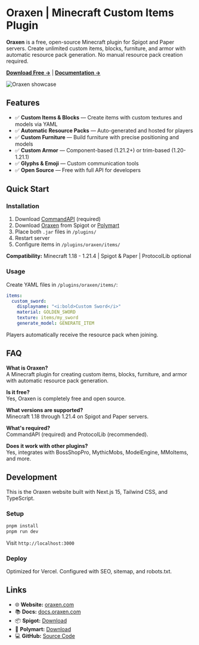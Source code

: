 # Oraxen | Minecraft Custom Items Plugin

**Oraxen** is a free, open-source Minecraft plugin for Spigot and Paper servers. Create unlimited custom items, blocks, furniture, and armor with automatic resource pack generation. No manual resource pack creation required.

**[Download Free →](https://oraxen.com)** | **[Documentation →](https://docs.oraxen.com)**

![Oraxen showcase](https://oraxen.com/assets/demo.png)

## Features

- ✅ **Custom Items & Blocks** — Create items with custom textures and models via YAML
- ✅ **Automatic Resource Packs** — Auto-generated and hosted for players
- ✅ **Custom Furniture** — Build furniture with precise positioning and models
- ✅ **Custom Armor** — Component-based (1.21.2+) or trim-based (1.20-1.21.1)
- ✅ **Glyphs & Emoji** — Custom communication tools
- ✅ **Open Source** — Free with full API for developers

## Quick Start

### Installation

1. Download [CommandAPI](https://commandapi.jorel.dev/downloads) (required)
2. Download [Oraxen](https://www.spigotmc.org/resources/oraxen.72448/) from Spigot or [Polymart](https://polymart.org/resource/oraxen.629)
3. Place both `.jar` files in `/plugins/`
4. Restart server
5. Configure items in `/plugins/oraxen/items/`

**Compatibility:** Minecraft 1.18 - 1.21.4 | Spigot & Paper | ProtocolLib optional

### Usage

Create YAML files in `/plugins/oraxen/items/`:

```yaml
items:
  custom_sword:
    displayname: "<i:bold>Custom Sword</i>"
    material: GOLDEN_SWORD
    texture: items/my_sword
    generate_model: GENERATE_ITEM
```

Players automatically receive the resource pack when joining.

## FAQ

**What is Oraxen?**  
A Minecraft plugin for creating custom items, blocks, furniture, and armor with automatic resource pack generation.

**Is it free?**  
Yes, Oraxen is completely free and open source.

**What versions are supported?**  
Minecraft 1.18 through 1.21.4 on Spigot and Paper servers.

**What's required?**  
CommandAPI (required) and ProtocolLib (recommended).

**Does it work with other plugins?**  
Yes, integrates with BossShopPro, MythicMobs, ModelEngine, MMoItems, and more.

## Development

This is the Oraxen website built with Next.js 15, Tailwind CSS, and TypeScript.

### Setup

```bash
pnpm install
pnpm run dev
```

Visit `http://localhost:3000`

### Deploy

Optimized for Vercel. Configured with SEO, sitemap, and robots.txt.

## Links

- 🌐 **Website:** [oraxen.com](https://oraxen.com)
- 📚 **Docs:** [docs.oraxen.com](https://docs.oraxen.com)
- 📦 **Spigot:** [Download](https://www.spigotmc.org/resources/oraxen.72448/)
- 🛒 **Polymart:** [Download](https://polymart.org/resource/oraxen.629)
- 💻 **GitHub:** [Source Code](https://git.io/oraxen)
